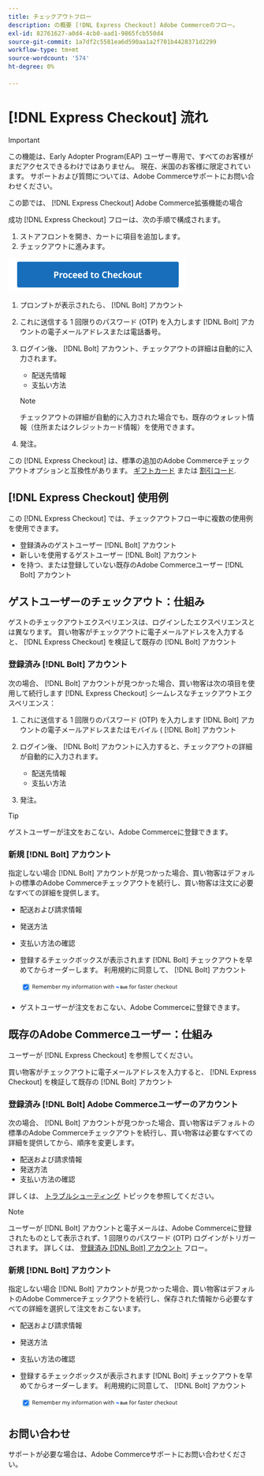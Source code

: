 ```yaml
---
title: チェックアウトフロー
description: の概要 [!DNL Express Checkout] Adobe Commerceのフロー。
exl-id: 82761627-a0d4-4cb0-aad1-9865fcb550d4
source-git-commit: 1a7df2c5581ea6d590aa1a2f701b4428371d2299
workflow-type: tm+mt
source-wordcount: '574'
ht-degree: 0%

---
```


# [!DNL Express Checkout] 流れ

>[!IMPORTANT]
>
> この機能は、Early Adopter Program(EAP) ユーザー専用で、すべてのお客様がまだアクセスできるわけではありません。 現在、米国のお客様に限定されています。 サポートおよび質問については、Adobe Commerceサポートにお問い合わせください。

この節では、 [!DNL Express Checkout] Adobe Commerce拡張機能の場合

成功 [!DNL Express Checkout] フローは、次の手順で構成されます。

1. ストアフロントを開き、カートに項目を追加します。
1. チェックアウトに進みます。

![チェックアウト](assets/proceed-checkout.png)

1. プロンプトが表示されたら、 [!DNL Bolt] アカウント
1. これに送信する 1 回限りのパスワード (OTP) を入力します [!DNL Bolt] アカウントの電子メールアドレスまたは電話番号。
1. ログイン後、 [!DNL Bolt] アカウント、チェックアウトの詳細は自動的に入力されます。

   - 配送先情報
   - 支払い方法

   >[!NOTE]
   >
   > チェックアウトの詳細が自動的に入力された場合でも、既存のウォレット情報（住所またはクレジットカード情報）を使用できます。

1. 発注。

この [!DNL Express Checkout] は、標準の追加のAdobe Commerceチェックアウトオプションと互換性があります。 [ギフトカード](https://docs.magento.com/user-guide/catalog/product-gift-card.html) または [割引コード](https://docs.magento.com/user-guide/marketing/price-rules-cart-coupon.html).

## [!DNL Express Checkout] 使用例

この [!DNL Express Checkout] では、チェックアウトフロー中に複数の使用例を使用できます。

- 登録済みのゲストユーザー [!DNL Bolt] アカウント
- 新しいを使用するゲストユーザー [!DNL Bolt] アカウント
- を持つ、または登録していない既存のAdobe Commerceユーザー [!DNL Bolt] アカウント

## ゲストユーザーのチェックアウト：仕組み

ゲストのチェックアウトエクスペリエンスは、ログインしたエクスペリエンスとは異なります。 買い物客がチェックアウトに電子メールアドレスを入力すると、 [!DNL Express Checkout] を検証して既存の [!DNL Bolt] アカウント

### 登録済み [!DNL Bolt] アカウント

次の場合、 [!DNL Bolt] アカウントが見つかった場合、買い物客は次の項目を使用して続行します [!DNL Express Checkout] シームレスなチェックアウトエクスペリエンス：

1. これに送信する 1 回限りのパスワード (OTP) を入力します [!DNL Bolt] アカウントの電子メールアドレスまたはモバイル ( [!DNL Bolt] アカウント
1. ログイン後、 [!DNL Bolt] アカウントに入力すると、チェックアウトの詳細が自動的に入力されます。

   - 配送先情報
   - 支払い方法

1. 発注。

>[!TIP]
>
> ゲストユーザーが注文をおこない、Adobe Commerceに登録できます。

### 新規 [!DNL Bolt] アカウント

指定しない場合 [!DNL Bolt] アカウントが見つかった場合、買い物客はデフォルトの標準のAdobe Commerceチェックアウトを続行し、買い物客は注文に必要なすべての詳細を提供します。

- 配送および請求情報
- 発送方法
- 支払い方法の確認
- 登録するチェックボックスが表示されます [!DNL Bolt] チェックアウトを早めてからオーダーします。 利用規約に同意して、 [!DNL Bolt] アカウント

   ![記憶する [!DNL Bolt]](assets/checked-bolt.png)

- ゲストユーザーが注文をおこない、Adobe Commerceに登録できます。

## 既存のAdobe Commerceユーザー：仕組み

ユーザーが [!DNL Express Checkout] を参照してください。

買い物客がチェックアウトに電子メールアドレスを入力すると、 [!DNL Express Checkout] を検証して既存の [!DNL Bolt] アカウント

### 登録済み [!DNL Bolt] Adobe Commerceユーザーのアカウント

次の場合、 [!DNL Bolt] アカウントが見つかった場合、買い物客はデフォルトの標準のAdobe Commerceチェックアウトを続行し、買い物客は必要なすべての詳細を提供してから、順序を変更します。

- 配送および請求情報
- 発送方法
- 支払い方法の確認

詳しくは、 [トラブルシューティング](../express-checkout/troubleshooting.md) トピックを参照してください。

>[!NOTE]
>
> ユーザーが [!DNL Bolt] アカウントと電子メールは、Adobe Commerceに登録されたものとして表示されず、1 回限りのパスワード (OTP) ログインがトリガーされます。 詳しくは、 [登録済み [!DNL Bolt] アカウント](#registered-bolt-account) フロー。

### 新規 [!DNL Bolt] アカウント

指定しない場合 [!DNL Bolt] アカウントが見つかった場合、買い物客はデフォルトのAdobe Commerceチェックアウトを続行し、保存された情報から必要なすべての詳細を選択して注文をおこないます。

- 配送および請求情報
- 発送方法
- 支払い方法の確認
- 登録するチェックボックスが表示されます [!DNL Bolt] チェックアウトを早めてからオーダーします。 利用規約に同意して、 [!DNL Bolt] アカウント

   ![記憶する [!DNL Bolt]](assets/checked-bolt.png)

## お問い合わせ

サポートが必要な場合は、Adobe Commerceサポートにお問い合わせください。
